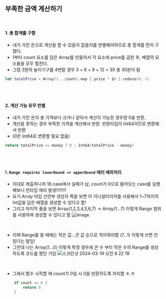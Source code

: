 ## 부족한 금액 계산하기

<br>

#### 1. 총 합계를 구함
- 내가 가진 돈으로 계산을 할 수 있을지 없을지를 판별해야하므로 총 합계를 먼저 구했다.
- 1부터 count 요소를 담은 Array를 만들어서 각 요소에 price를 곱한 후, 배열의 요소들을 모두 합친다.
- 그럼 3원의 놀이기구를 4번탈 경우 3 + 6 + 9 + 12 = 30 총 30원이 됨
```Swift
let totalPrice = Array(1...count).map { price * $0 }.reduce(0, +)
```

<br>
<br>


#### 2. 계산 가능 유무 판별
- 내가 가진 돈이 총 가격보다 크거나 같아서 계산이 가능한 경우엔 0을 반환,
- 계산을 못하는 경우 부족한 가격을 계산해서 반환. 반환타입이 Int64이므로 변환해서 반환
- (0은 Int64로 변환할 필요 없음)
```Swift
return totalPrice <= money ? 0 : Int64(totalPrice - money)
```

<br>
<br>

#### !. `Range requires lowerBound <= upperBound` 에러 예외처리
- 이대로 제출하니까 16 case에서 실패가 남, count가 0으로 들어오는 case를 실행해보니 런타임 에러 발생!!!!!!!!
- 요기 Array 타입 선언부 생성자 쪽을 보면 이 이니셜라이저를 사용해서 1~7까지의 Int값을 담은 배열을 생성할 수 있다고 함!
- 그리고 마지막 줄을 보면 Array(1,2,3,4,5,6,7) -> Array(1...7) 이렇게 Range 범위를 사용하여 생성할 수 있다고 함
![image](https://github.com/Y00ujin/CodingTest/assets/71479613/f3027eb0-4141-4768-a195-125059f2c271)

<br>

- 이때 Range를 쓸 때에는 작은 값...큰 값 순으로 적어줘야함 (7...1) 이렇게 쓰면 안된다는 말임!
- 그런데 나는 Array(1...0) 이렇게 특정 경우에 큰 수 부터 작은 수의 Range를 생성하도록 코드를 짰던 거임
![스크린샷 2024-03-19 오전 8 22 19](https://github.com/Y00ujin/CodingTest/assets/71479613/f7b31475-a7f2-4337-85ae-3691be3719d8)

<br>

- 그래서 함수 시작할 때 count가 0일 시 0을 반환하도록 처리함 ㅎ.ㅎ

```Swift
    if count == 0 {
        return 0
    }
```

